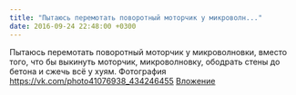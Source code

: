 ```yaml
---
title: "Пытаюсь перемотать поворотный моторчик у микроволн..."
date: 2016-09-24 22:48:00 +0300
---
```


Пытаюсь перемотать поворотный моторчик у микроволновки, вместо того, что бы выкинуть моторчик, микроволновку, ободрать стены до бетона и сжечь всё у хуям.
Фотография
<a class="vk-attach" href="https://vk.com/photo41076938_434246455">https://vk.com/photo41076938_434246455</a>
<a class="vk-attach" href="https://vk.com/photo41076938_434246455">Вложение</a>

